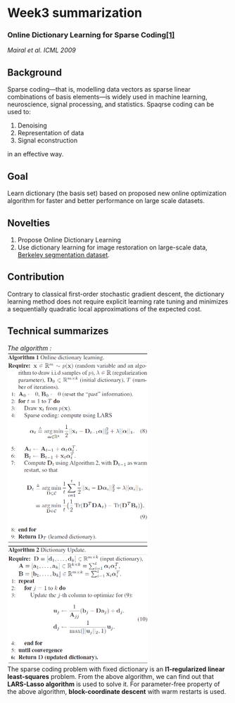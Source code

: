 # Week3 summarization
### Online Dictionary Learning for Sparse Coding[[1]](https://www.di.ens.fr/~fbach/mairal_icml09.pdf)<br>
*Mairal et al. ICML 2009*

## Background
Sparse coding—that is, modelling data vectors as sparse linear combinations of basis elements—is widely used in machine learning, neuroscience, signal processing, and statistics. 
Spaqrse coding can be used to:
1. Denoising
2. Representation of data
3. Signal econstruction

in an effective way.


## Goal
Learn dictionary (the basis set) based on proposed new online optimization algorithm for faster and better performance on large scale datasets.

## Novelties
1. Propose Online Dictionary Learning 
2. Use dictionary learning for image restoration on large-scale data, [Berkeley segmentation dataset](https://www2.eecs.berkeley.edu/Research/Projects/CS/vision/bsds/).

## Contribution
Contrary to classical first-order stochastic gradient descent, the dictionary learning method does not require explicit learning rate tuning and minimizes a sequentially quadratic local approximations of the expected cost.

## Technical summarizes
*The algorithm :<br>*
<img src="https://github.com/thtang/aMMAI2018-paper-summary/blob/master/Online%20Dictionary%20Learning%20for%20Sparse%20Coding/a1.png" width="320">
<img src="https://github.com/thtang/aMMAI2018-paper-summary/blob/master/Online%20Dictionary%20Learning%20for%20Sparse%20Coding/a2.png" width="320"><br>
The sparse coding problem with fixed dictionary is an **l1-regularized linear least-squares** problem. From the above algorithm, we can find out that **LARS-Lasso algorithm** is used to solve it. For parameter-free property of the above algorithm, **block-coordinate descent** with warm restarts is used.
